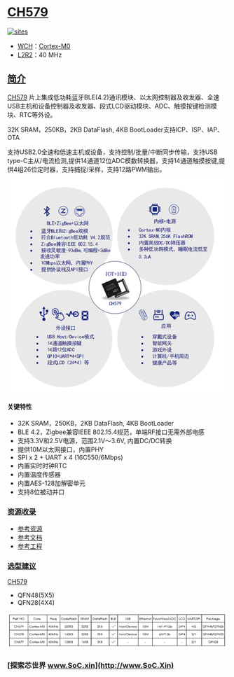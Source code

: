 ﻿# [CH579](https://github.com/SoCXin/CH579)

[![sites](http://182.61.61.133/link/resources/SoC.png)](http://www.SoC.Xin)

* [WCH](http://www.wch.cn/)：[Cortex-M0](https://github.com/SoCXin/Cortex)
* [L2R2](https://github.com/SoCXin/Level)：40 MHz

## [简介](https://github.com/SoCXin/CH579/wiki)

[CH579](https://github.com/SoCXin/CH579) 片上集成低功耗蓝牙BLE(4.2)通讯模块、以太网控制器及收发器、全速USB主机和设备控制器及收发器、段式LCD驱动模块、ADC、触摸按键检测模块、RTC等外设。

32K SRAM，250KB，2KB DataFlash, 4KB BootLoader支持ICP、ISP、IAP、OTA

支持USB2.0全速和低速主机或设备，支持控制/批量/中断同步传输，支持USB type-C主从/电流检测,提供14通道12位ADC模数转换器，支持14通道触摸按键,提供4组26位定时器，支持捕捉/采样，支持12路PWM输出。


[![sites](docs/CH579.png)](http://www.wch.cn/products/CH579.html)

#### 关键特性

* 32K SRAM，250KB，2KB DataFlash, 4KB BootLoader
* BLE 4.2，Zigbee兼容IEEE 802.15.4规范，单端RF接口无需外部电感
* 支持3.3V和2.5V电源，范围2.1V～3.6V, 内置DC/DC转换
* 提供10M以太网接口，内置PHY
* SPI x 2 + UART x 4 (16C550/6Mbps)
* 内置实时时钟RTC
* 内置温度传感器
* 内置AES-128加解密单元
* 支持8位被动并口

### [资源收录](https://github.com/SoCXin)

* [参考资源](src/)
* [参考文档](docs/)
* [参考工程](project/)

### [选型建议](https://github.com/SoCXin)

[CH579](https://github.com/SoCXin/CH579)

* QFN48(5X5)
* QFN28(4X4)

[![sites](docs/diff.png)](http://www.wch.cn/products/CH579.html)


### [探索芯世界 www.SoC.xin](http://www.SoC.Xin)
